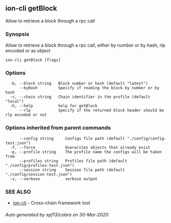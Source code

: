 ## ion-cli getBlock

Allow to retrieve a block through a rpc call

### Synopsis

Allow to retrieve a block through a rpc call, either by number or by hash, rlp encoded or as object

```
ion-cli getBlock [flags]
```

### Options

```
  -b, --block string   Block number or hash (default "latest")
      --byHash         Specify if reading the block by number or by hash
  -c, --chain string   Chain identifier in the profile (default "local")
  -h, --help           help for getBlock
      --rlp            Specify if the returned block header should be rlp encoded or not
```

### Options inherited from parent commands

```
      --config string     Configs file path (default "./config/config-test.json")
  -f, --force             Overwrites objects that already exist
  -p, --profile string    The profile name the configs will be taken from
      --profiles string   Profiles file path (default "./config/profiles-test.json")
      --session string    Session file path (default "./config/session-test.json")
  -v, --verbose           verbose output
```

### SEE ALSO

* [ion-cli](ion-cli.md)	 - Cross-chain framework tool

###### Auto generated by spf13/cobra on 30-Mar-2020

